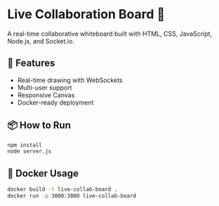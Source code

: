 # Live Collaboration Board 🎨

A real-time collaborative whiteboard built with HTML, CSS, JavaScript, Node.js, and Socket.io.

## 🚀 Features
- Real-time drawing with WebSockets
- Multi-user support
- Responsive Canvas
- Docker-ready deployment

## 📦 How to Run

```bash
npm install
node server.js
```

## 🐳 Docker Usage

```bash
docker build -t live-collab-board .
docker run -p 3000:3000 live-collab-board
```

